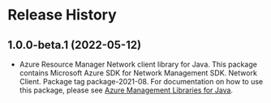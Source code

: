 # Release History

## 1.0.0-beta.1 (2022-05-12)

- Azure Resource Manager Network client library for Java. This package contains Microsoft Azure SDK for Network Management SDK. Network Client. Package tag package-2021-08. For documentation on how to use this package, please see [Azure Management Libraries for Java](https://aka.ms/azsdk/java/mgmt).
